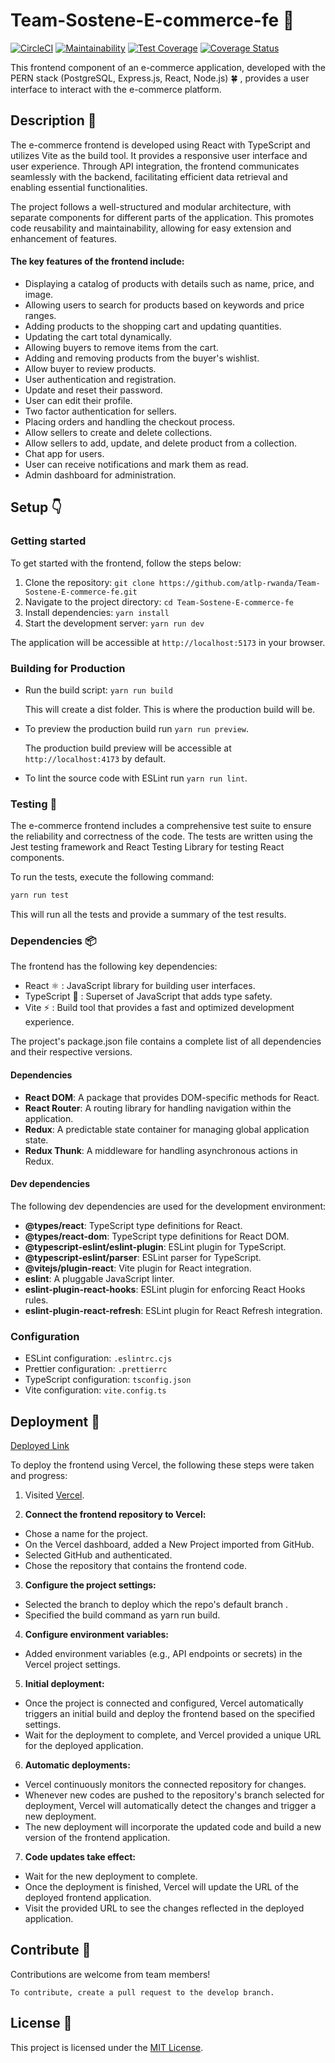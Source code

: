 # Team-Sostene-E-commerce-fe :shopping_cart:

[![CircleCI](https://dl.circleci.com/status-badge/img/gh/atlp-rwanda/Team-Sostene-E-commerce-fe/tree/main.svg?style=svg)](https://dl.circleci.com/status-badge/redirect/gh/atlp-rwanda/Team-Sostene-E-commerce-fe/tree/main) [![Maintainability](https://api.codeclimate.com/v1/badges/f0a52dd547c57cd95108/maintainability)](https://codeclimate.com/github/atlp-rwanda/Team-Sostene-E-commerce-fe/maintainability) [![Test Coverage](https://api.codeclimate.com/v1/badges/f0a52dd547c57cd95108/test_coverage)](https://codeclimate.com/github/atlp-rwanda/Team-Sostene-E-commerce-fe/test_coverage)
[![Coverage Status](https://github.com/atlp-rwanda/Team-Sostene-E-commerce-fe/actions/workflows/main.yml/badge.svg)](https://github.com/atlp-rwanda/Team-Sostene-E-commerce-fe/actions/workflows/main.yml)

This frontend component of an e-commerce application, developed with the PERN stack (PostgreSQL, Express.js, React, Node.js) :four_leaf_clover: , provides a user interface to interact with the e-commerce platform.

## Description :memo:

The e-commerce frontend is developed using React with TypeScript and utilizes Vite as the build tool. It provides a responsive user interface and user experience. Through API integration, the frontend communicates seamlessly with the backend, facilitating efficient data retrieval and enabling essential functionalities.

The project follows a well-structured and modular architecture, with separate components for different parts of the application. This promotes code reusability and maintainability, allowing for easy extension and enhancement of features.

#### The key features of the frontend include:

- Displaying a catalog of products with details such as name, price, and image.
- Allowing users to search for products based on keywords and price ranges.
- Adding products to the shopping cart and updating quantities.
- Updating the cart total dynamically.
- Allowing buyers to remove items from the cart.
- Adding and removing products from the buyer's wishlist.
- Allow buyer to review products.
- User authentication and registration.
- Update and reset their password.
- User can edit their profile.
- Two factor authentication for sellers.
- Placing orders and handling the checkout process.
- Allow sellers to create and delete collections.
- Allow sellers to add, update, and delete product from a collection.
- Chat app for users.
- User can receive notifications and mark them as read.
- Admin dashboard for administration.

## Setup :point_down:

### Getting started

To get started with the frontend, follow the steps below:

1. Clone the repository: `git clone https://github.com/atlp-rwanda/Team-Sostene-E-commerce-fe.git`
2. Navigate to the project directory: `cd Team-Sostene-E-commerce-fe`
3. Install dependencies: `yarn install`
4. Start the development server: `yarn run dev`

The application will be accessible at `http://localhost:5173` in your browser.

### Building for Production

- Run the build script: `yarn run build`

  This will create a dist folder. This is where the production build will be.

- To preview the production build run `yarn run preview`.

  The production build preview will be accessible at `http://localhost:4173` by default.

- To lint the source code with ESLint run `yarn run lint`.

### Testing :test_tube:

The e-commerce frontend includes a comprehensive test suite to ensure the reliability and correctness of the code. The tests are written using the Jest testing framework and React Testing Library for testing React components.

To run the tests, execute the following command:

```bash
yarn run test
```

This will run all the tests and provide a summary of the test results.

### Dependencies :package:

The frontend has the following key dependencies:

- React :atom_symbol: : JavaScript library for building user interfaces.
- TypeScript :sauropod: : Superset of JavaScript that adds type safety.
- Vite :zap: : Build tool that provides a fast and optimized development experience.

The project's package.json file contains a complete list of all dependencies and their respective versions.

#### Dependencies

- **React DOM**: A package that provides DOM-specific methods for React.
- **React Router**: A routing library for handling navigation within the application.
- **Redux**: A predictable state container for managing global application state.
- **Redux Thunk**: A middleware for handling asynchronous actions in Redux.

#### Dev dependencies

The following dev dependencies are used for the development environment:

- **@types/react**: TypeScript type definitions for React.
- **@types/react-dom**: TypeScript type definitions for React DOM.
- **@typescript-eslint/eslint-plugin**: ESLint plugin for TypeScript.
- **@typescript-eslint/parser**: ESLint parser for TypeScript.
- **@vitejs/plugin-react**: Vite plugin for React integration.
- **eslint**: A pluggable JavaScript linter.
- **eslint-plugin-react-hooks**: ESLint plugin for enforcing React Hooks rules.
- **eslint-plugin-react-refresh**: ESLint plugin for React Refresh integration.

### Configuration

- ESLint configuration: `.eslintrc.cjs`
- Prettier configuration: `.prettierrc`
- TypeScript configuration: `tsconfig.json`
- Vite configuration: `vite.config.ts`

## Deployment :ship:

[Deployed Link](https://team-sostene-e-commerce-fe.vercel.app/)

To deploy the frontend using Vercel, the following these steps were taken and progress:

1. Visited [Vercel](https://vercel.com/).

2. **Connect the frontend repository to Vercel:**

- Chose a name for the project.
- On the Vercel dashboard, added a New Project imported from GitHub.
- Selected GitHub and authenticated.
- Chose the repository that contains the frontend code.

3. **Configure the project settings:**

- Selected the branch to deploy which the repo's default branch .
- Specified the build command as yarn run build.

4. **Configure environment variables:**

- Added environment variables (e.g., API endpoints or secrets) in the Vercel project settings.

5. **Initial deployment:**

- Once the project is connected and configured, Vercel automatically triggers an initial build and deploy the frontend based on the specified settings.
- Wait for the deployment to complete, and Vercel provided a unique URL for the deployed application.

6. **Automatic deployments:**

- Vercel continuously monitors the connected repository for changes.
- Whenever new codes are pushed to the repository's branch selected for deployment, Vercel will automatically detect the changes and trigger a new deployment.
- The new deployment will incorporate the updated code and build a new version of the frontend application.

7. **Code updates take effect:**

- Wait for the new deployment to complete.
- Once the deployment is finished, Vercel will update the URL of the deployed frontend application.
- Visit the provided URL to see the changes reflected in the deployed application.

## Contribute :art:

Contributions are welcome from team members!

    To contribute, create a pull request to the develop branch.

## License :card_index:

This project is licensed under the [MIT License](https://opensource.org/license/mit/).
